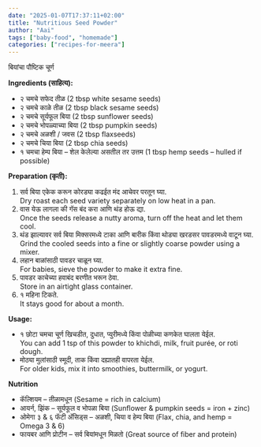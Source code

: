 ```yaml
---
date: "2025-01-07T17:37:11+02:00"
title: "Nutritious Seed Powder"
author: "Aai"
tags: ["baby-food", "homemade"]
categories: ["recipes-for-meera"]
---
```


बियांचा पौष्टिक चूर्ण  

**Ingredients (साहित्य):**
- २ चमचे सफेद तीळ (2 tbsp white sesame seeds)
- २ चमचे काळे तीळ (2 tbsp black sesame seeds)
- २ चमचे सूर्यफूल बिया (2 tbsp sunflower seeds)
- २ चमचे भोपळ्याच्या बिया (2 tbsp pumpkin seeds)
- २ चमचे अळशी / जवस (2 tbsp flaxseeds)
- २ चमचे चिया बिया (2 tbsp chia seeds)
- १ चमचा हेम्प बिया – शेल केलेल्या असतील तर उत्तम (1 tbsp hemp seeds – hulled if possible)  


**Preparation (कृती):**
1.	सर्व बिया एकेक करून कोरड्या कढईत मंद आचेवर परतून घ्या.  
Dry roast each seed variety separately on low heat in a pan.
2.	वास येऊ लागला की गॅस बंद करा आणि थंड होऊ द्या.  
Once the seeds release a nutty aroma, turn off the heat and let them cool.
3.	थंड झाल्यावर सर्व बिया मिक्सरमध्ये टाका आणि बारीक किंवा थोड्या खरडसर पावडरमध्ये वाटून घ्या.  
Grind the cooled seeds into a fine or slightly coarse powder using a mixer.
4.	लहान बाळांसाठी पावडर चाळून घ्या.  
For babies, sieve the powder to make it extra fine.
5.	पावडर काचेच्या हवाबंद बरणीत भरून ठेवा.  
Store in an airtight glass container.
6.	१ महिना टिकते.  
It stays good for about a month.


**Usage:**
- १ छोटा चमचा चूर्ण खिचडीत, दुधात, प्युरीमध्ये किंवा पोळीच्या कणकेत घालता येईल.  
You can add 1 tsp of this powder to khichdi, milk, fruit purée, or roti dough.
- मोठ्या मुलांसाठी स्मूदी, ताक किंवा दह्यातही वापरता येईल.  
For older kids, mix it into smoothies, buttermilk, or yogurt.


**Nutrition**
- कॅल्शियम – तीळामधून (Sesame = rich in calcium)
- आयर्न, झिंक – सूर्यफूल व भोपळा बिया (Sunflower & pumpkin seeds = iron + zinc)
- ओमेगा ३ & ६ फॅटी अ‍ॅसिड्स – अळशी, चिया व हेम्प बिया (Flax, chia, and hemp = Omega 3 & 6)
- फायबर आणि प्रोटीन – सर्व बियांमधून मिळतो (Great source of fiber and protein)
